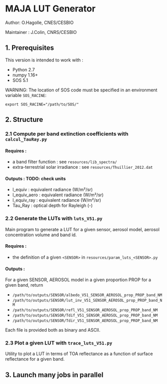 # MAJA LUT Generator

Author: O.Hagolle, CNES/CESBIO

Maintainer : J.Colin, CNRS/CESBIO

## 1. Prerequisites

This version is intended to work with :
- Python 2.7
- numpy 1.16+
- SOS 5.1

WARNING: The location of SOS code must be specified in an environment variable `SOS_RACINE`:

`export SOS_RACINE="/path/to/SOS/"`

## 2. Structure
### 2.1 Compute per band extinction coefficients with `calcul_TauRay.py` 
#### Requires :
- a band filter function : see `resources/lib_spectra/`
- extra-terrestrial solar irradiance : see `resources/Thuillier_2012.dat`

#### Outputs : TODO: check units
- l_equiv : equivalent radiance (W/m²/sr)
- l_equiv_aero : equivalent radiance (W/m²/sr)
- l_equiv_ray : equivalent radiance (W/m²/sr)
- Tau_Ray : optical depth for Rayleigh (-)

### 2.2 Generate the LUTs with `luts_V51.py` 
Main program to generate a LUT for a given sensor, aerosol model, aerosol concentration volume and band id. 

#### Requires :
- the definition of a given `<SENSOR>` in `resources/param_luts_<SENSOR>.py`

#### Outputs :

For a given SENSOR, AEROSOL model in a given proportion PROP for a given band, return
- `/path/to/outputs/SENSOR/albedo_V51_SENSOR_AEROSOL_prop_PROP_band_NM`
- `/path/to/outputs/SENSOR/lut_inv_V51_SENSOR_AEROSOL_prop_PROP_band_NM`
- `/path/to/outputs/SENSOR/refl_V51_SENSOR_AEROSOL_prop_PROP_band_NM`
- `/path/to/outputs/SENSOR/Tdif_V51_SENSOR_AEROSOL_prop_PROP_band_NM`
- `/path/to/outputs/SENSOR/Tdir_V51_SENSOR_AEROSOL_prop_PROP_band_NM`

Each file is provided both as binary and ASCII.

### 2.3 Plot a given LUT with `trace_luts_V51.py` 
Utility to plot a LUT in terms of TOA reflectance as a function of surface reflectance for a given band.

## 3. Launch many jobs in parallel